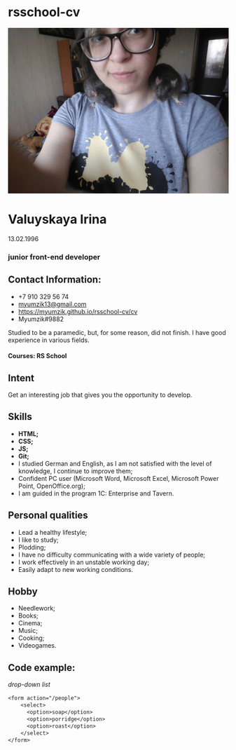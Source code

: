 # rsschool-cv

![avatar](/images/avatar1.jpg)

# Valuyskaya Irina
13.02.1996
### junior front-end developer
## Contact Information:
*  +7 910 329 56 74
* myumzik13@gmail.com
* https://myumzik.github.io/rsschool-cv/cv
* Myumzik#9882

Studied to be a paramedic, but, for some reason, did not finish.
I have good experience in various fields.
#### Courses: RS School
## Intent
Get an interesting job that gives you the opportunity to develop.
## Skills
* __HTML;__
* __CSS;__
* __JS;__
* __Git;__
* I studied German and English, as I am not satisfied with the level of knowledge, I continue to improve them;
* Confident PC user (Microsoft Word, Microsoft Excel, Microsoft Power Point, OpenOffice.org);
* I am guided in the program 1C: Enterprise and Tavern.
## Personal qualities
* Lead a healthy lifestyle;
* I like to study;
* Plodding;
* I have no difficulty communicating with a wide variety of people;
* I work effectively in an unstable working day;
* Easily adapt to new working conditions.
## Hobby
* Needlework;
* Books;
* Cinema;
* Music;
* Cooking;
* Videogames.

##  Code example:
*drop-down list*
```
<form action="/people">
    <select>
      <option>soap</option>
      <option>porridge</option>
      <option>roast</option>
    </select>
</form>
```

